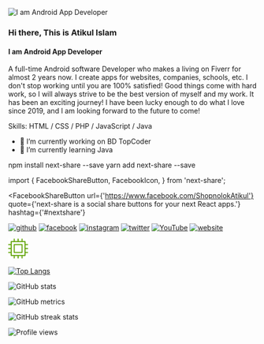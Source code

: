 ![I am Android App Developer](https://scontent.fdac116-1.fna.fbcdn.net/v/t39.30808-6/300399107_1544934109256110_6231732061648922629_n.png?_nc_cat=100&ccb=1-7&_nc_sid=e3f864&_nc_eui2=AeG92xW9CCnK6MJptDVoSpC3jA1g9lnCpEqMDWD2WcKkSkml_q0Zj3RniV_8k3TfIevKtrcoV0vjImxe4krgx9VA&_nc_ohc=XAWw3yEtdowAX9rZD35&_nc_ht=scontent.fdac116-1.fna&oh=00_AT_BMvvscb9DNAifc-9BsQNXooPbgem_b4-qe89sxGlGzA&oe=63098710)

### Hi there, This is Atikul Islam
#### I am Android App Developer

A full-time Android software Developer who makes a living on Fiverr for almost 2 years now. I create apps for websites, companies, schools, etc. I don't stop working until you are 100% satisfied! Good things come with hard work, so I will always strive to be the best version of myself and my work. It has been an exciting journey! I have been lucky enough to do what I love since 2019, and I am looking forward to the future to come!

Skills:  HTML / CSS / PHP / JavaScript / Java 

- 🔭 I’m currently working on BD TopCoder 
- 🌱 I’m currently learning Java 

npm install next-share --save
yarn add next-share --save


import {
  FacebookShareButton,
  FacebookIcon,
} from 'next-share';

<FacebookShareButton
  url={'https://www.facebook.com/ShopnolokAtikul'}
  quote={'next-share is a social share buttons for your next React apps.'}
  hashtag={'#nextshare'}
>
  <FacebookIcon size={32} round />
</FacebookShareButton>


[<img src='https://cdn.jsdelivr.net/npm/simple-icons@3.0.1/icons/github.svg' alt='github' height='40'>](https://github.com/AtikulSoftware)  [<img src='https://cdn.jsdelivr.net/npm/simple-icons@3.0.1/icons/facebook.svg' alt='facebook' height='40'>](https://www.facebook.com/ShopnolokAtikul)  [<img src='https://cdn.jsdelivr.net/npm/simple-icons@3.0.1/icons/instagram.svg' alt='instagram' height='40'>](https://www.instagram.com/shopnolokatikul/)  [<img src='https://cdn.jsdelivr.net/npm/simple-icons@3.0.1/icons/twitter.svg' alt='twitter' height='40'>](https://twitter.com/shopnolokatikul)  [<img src='https://cdn.jsdelivr.net/npm/simple-icons@3.0.1/icons/youtube.svg' alt='YouTube' height='40'>](https://www.youtube.com/channel/AwesomeDesigner)  [<img src='https://cdn.jsdelivr.net/npm/simple-icons@3.0.1/icons/icloud.svg' alt='website' height='40'>](https://www.bdtopcoder.xyz/)  

<a href='https://docs.github.com/en/developers'><img src='https://raw.githubusercontent.com/acervenky/animated-github-badges/master/assets/devbadge.gif' width='40' height='40'></a> 

[![Top Langs](https://github-readme-stats.vercel.app/api/top-langs/?username=AtikulSoftware)](https://github.com/anuraghazra/github-readme-stats)

![GitHub stats](https://github-readme-stats.vercel.app/api?username=AtikulSoftware&show_icons=true)  

![GitHub metrics](https://metrics.lecoq.io/AtikulSoftware)  

![GitHub streak stats](https://github-readme-streak-stats.herokuapp.com/?user=AtikulSoftware)  

![Profile views](https://gpvc.arturio.dev/AtikulSoftware)  
